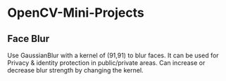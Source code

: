 # OpenCV-Mini-Projects

## Face Blur

Use GaussianBlur with a kernel of (91,91) to blur faces. It can be used for Privacy & identity protection in public/private areas. Can increase or decrease blur strength by changing the kernel.
